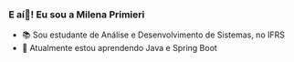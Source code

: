 ### E aí👋! Eu sou a Milena Primieri

- 📚 Sou estudante de Análise e Desenvolvimento de Sistemas, no IFRS
- 🌱 Atualmente estou aprendendo Java e Spring Boot


